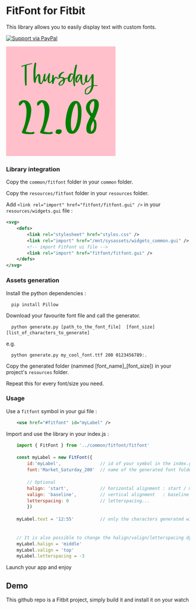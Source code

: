 # FitFont for Fitbit

This library allows you to easily display text with custom fonts.

[![Support via PayPal](https://cdn.rawgit.com/twolfson/paypal-github-button/1.0.0/dist/button.svg)](https://www.paypal.me/gsage/)

![alt text](screenshot.png "Sorry for the colors")

### Library integration

Copy the `common/fitfont` folder in your `common` folder.

Copy the `resources/fitfont` folder in your `resources` folder.

Add `<link rel="import" href="fitfont/fitfont.gui" />` in your `resources/widgets.gui` file :
``` xml
<svg>
    <defs>
        <link rel="stylesheet" href="styles.css" />
        <link rel="import" href="/mnt/sysassets/widgets_common.gui" />
        <!-- import FitFont ui file -->
        <link rel="import" href="fitfont/fitfont.gui" />
    </defs>
</svg>
```

### Assets generation

Install the python dependencies :
```
  pip install Pillow
```

Download your favourite font file and call the generator.
```
  python generate.py [path_to_the_font_file]  [font_size]  [list_of_characters_to_generate]
```
e.g.
```
  python generate.py my_cool_font.ttf 200 0123456789:.
```

Copy the generated folder (nammed [font_name]_[font_size]) in your project's `resources` folder.

Repeat this for every font/size you need.

### Usage

Use a `fitfont` symbol in your gui file :
``` xml
    <use href="#fitfont" id="myLabel" />
```

Import and use the library in your index.js :
``` javascript
    import { FitFont } from '../common/fitfont/fitfont'
    
    const myLabel = new FitFont({ 
        id:'myLabel',               // id of your symbol in the index.gui
        font:'Market_Saturday_200'  // name of the generated font folder

        // Optional
        halign: 'start',            // horizontal alignment : start / middle / end
        valign: 'baseline',         // vertical alignment   : baseline / top / middle / bottom
        letterspacing: 0            // letterspacing...
        })
    
    myLabel.text = '12:55'          // only the characters generated with the python script will be displayed


    // It is also possible to change the halign/valign/letterspacing dynamically
    myLabel.halign = 'middle'
    myLabel.valign = 'top'
    myLabel.letterspacing = -3
```

Launch your app and enjoy

## Demo

This github repo is a Fitbit project, simply build it and install it on your watch

